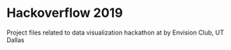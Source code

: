 # Hackoverflow 2019
Project files related to data visualization hackathon at by Envision Club, UT Dallas
